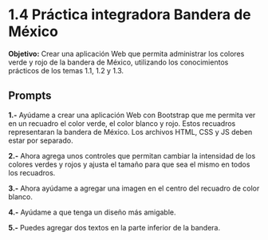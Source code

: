 # 1.4 Práctica integradora Bandera de México
**Objetivo:** Crear una aplicación Web que permita administrar los colores verde y rojo de la bandera de México, utilizando los conocimientos prácticos de los temas 1.1, 1.2 y 1.3.


## Prompts
**1.-** Ayúdame a crear una aplicación Web con Bootstrap que me permita ver en un recuadro el color verde, el color blanco y rojo. Estos recuadros representaran la bandera de México. Los archivos HTML, CSS y JS deben estar por separado.

**2.-** Ahora agrega unos controles que permitan cambiar la intensidad de los colores verdes y rojos y ajusta el tamaño para que sea el mismo en todos los recuadros. 

**3.-** Ahora ayúdame a agregar una imagen en el centro del recuadro de color blanco.

**4.-** Ayúdame a que tenga un diseño más amigable.

**5.-** Puedes agregar dos textos en la parte inferior de la bandera. 
